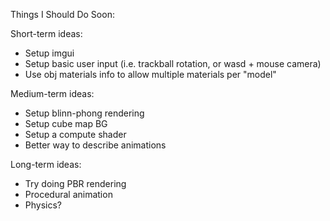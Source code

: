 Things I Should Do Soon:

Short-term ideas:
- Setup imgui
- Setup basic user input (i.e. trackball rotation, or wasd + mouse camera)
- Use obj materials info to allow multiple materials per "model"

Medium-term ideas: 
- Setup blinn-phong rendering
- Setup cube map BG
- Setup a compute shader
- Better way to describe animations

Long-term ideas:
- Try doing PBR rendering
- Procedural animation
- Physics?
